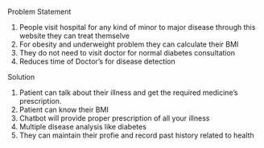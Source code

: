 Problem Statement
1) People visit hospital for any kind of minor to major disease
through this website they can treat themselve
2) For obesity and underweight problem they can calculate
their BMI
3) They do not need to visit doctor for normal diabetes
consultation
4) Reduces time of Doctor’s for disease detection

Solution
1. Patient can talk about their illness and get the
required medicine’s prescription.
2. Patient can know their BMI
3. Chatbot will provide proper prescription of all your illness
4. Multiple disease analysis like diabetes
5. They can maintain their profie and record past history
related to health

